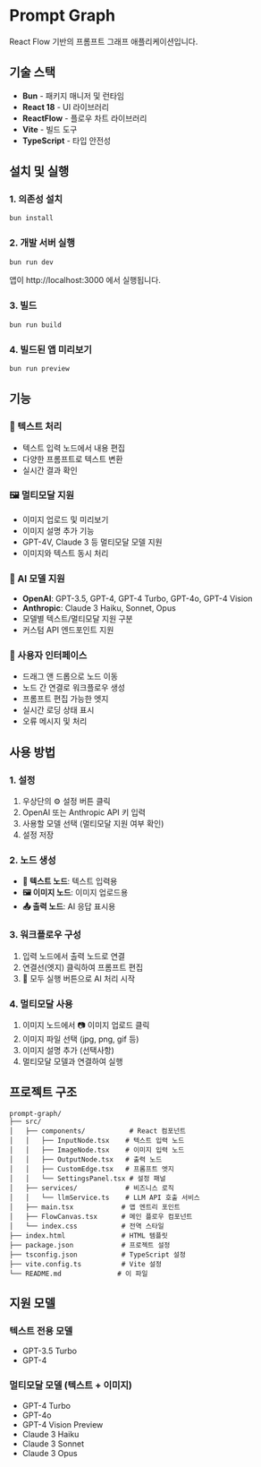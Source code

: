 # Prompt Graph

React Flow 기반의 프롬프트 그래프 애플리케이션입니다.

## 기술 스택

- **Bun** - 패키지 매니저 및 런타임
- **React 18** - UI 라이브러리
- **ReactFlow** - 플로우 차트 라이브러리
- **Vite** - 빌드 도구
- **TypeScript** - 타입 안전성

## 설치 및 실행

### 1. 의존성 설치
```bash
bun install
```

### 2. 개발 서버 실행
```bash
bun run dev
```

앱이 http://localhost:3000 에서 실행됩니다.

### 3. 빌드
```bash
bun run build
```

### 4. 빌드된 앱 미리보기
```bash
bun run preview
```

## 기능

### 📝 텍스트 처리
- 텍스트 입력 노드에서 내용 편집
- 다양한 프롬프트로 텍스트 변환
- 실시간 결과 확인

### 🖼️ 멀티모달 지원
- 이미지 업로드 및 미리보기
- 이미지 설명 추가 기능
- GPT-4V, Claude 3 등 멀티모달 모델 지원
- 이미지와 텍스트 동시 처리

### 🤖 AI 모델 지원
- **OpenAI**: GPT-3.5, GPT-4, GPT-4 Turbo, GPT-4o, GPT-4 Vision
- **Anthropic**: Claude 3 Haiku, Sonnet, Opus
- 모델별 텍스트/멀티모달 지원 구분
- 커스텀 API 엔드포인트 지원

### 🔧 사용자 인터페이스
- 드래그 앤 드롭으로 노드 이동
- 노드 간 연결로 워크플로우 생성
- 프롬프트 편집 가능한 엣지
- 실시간 로딩 상태 표시
- 오류 메시지 및 처리

## 사용 방법

### 1. 설정
1. 우상단의 ⚙️ 설정 버튼 클릭
2. OpenAI 또는 Anthropic API 키 입력
3. 사용할 모델 선택 (멀티모달 지원 여부 확인)
4. 설정 저장

### 2. 노드 생성
- **📝 텍스트 노드**: 텍스트 입력용
- **🖼️ 이미지 노드**: 이미지 업로드용  
- **📤 출력 노드**: AI 응답 표시용

### 3. 워크플로우 구성
1. 입력 노드에서 출력 노드로 연결
2. 연결선(엣지) 클릭하여 프롬프트 편집
3. 🚀 모두 실행 버튼으로 AI 처리 시작

### 4. 멀티모달 사용
1. 이미지 노드에서 📷 이미지 업로드 클릭
2. 이미지 파일 선택 (jpg, png, gif 등)
3. 이미지 설명 추가 (선택사항)
4. 멀티모달 모델과 연결하여 실행

## 프로젝트 구조

```
prompt-graph/
├── src/
│   ├── components/           # React 컴포넌트
│   │   ├── InputNode.tsx    # 텍스트 입력 노드
│   │   ├── ImageNode.tsx    # 이미지 입력 노드
│   │   ├── OutputNode.tsx   # 출력 노드
│   │   ├── CustomEdge.tsx   # 프롬프트 엣지
│   │   └── SettingsPanel.tsx # 설정 패널
│   ├── services/            # 비즈니스 로직
│   │   └── llmService.ts    # LLM API 호출 서비스
│   ├── main.tsx            # 앱 엔트리 포인트
│   ├── FlowCanvas.tsx      # 메인 플로우 컴포넌트
│   └── index.css           # 전역 스타일
├── index.html              # HTML 템플릿
├── package.json            # 프로젝트 설정
├── tsconfig.json           # TypeScript 설정
├── vite.config.ts          # Vite 설정
└── README.md              # 이 파일
```

## 지원 모델

### 텍스트 전용 모델
- GPT-3.5 Turbo
- GPT-4

### 멀티모달 모델 (텍스트 + 이미지)
- GPT-4 Turbo
- GPT-4o  
- GPT-4 Vision Preview
- Claude 3 Haiku
- Claude 3 Sonnet
- Claude 3 Opus 